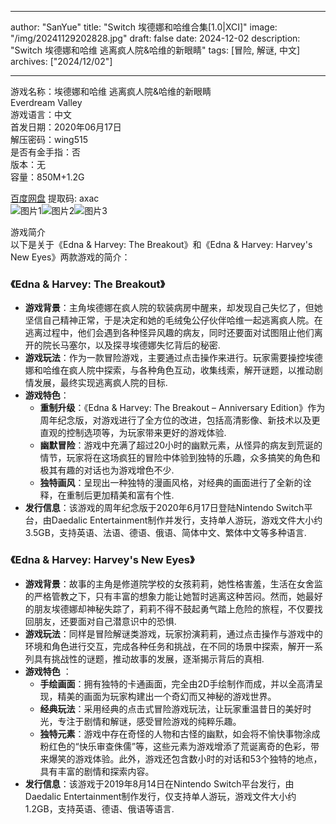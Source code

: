 
---
author: "SanYue"
title: "Switch 埃德娜和哈维合集[1.0|XCI]"
image: "/img/20241129202828.jpg"
draft: false
date: 2024-12-02
description: "Switch 埃德娜和哈维 逃离疯人院&哈维的新眼睛"
tags: [冒险, 解谜, 中文]
archives: ["2024/12/02"]

---

游戏名称：埃德娜和哈维 逃离疯人院&哈维的新眼睛   
Everdream Valley    
游戏语言：中文  
首发日期：2020年06月17日  
解压密码：wing515  
是否有金手指：否  
版本：无   
容量：850M+1.2G

[百度网盘](https://pan.baidu.com/s/1OTWl46lzEmdmEuwWQNnBUw) 提取码: axac  
![图片1](/img/dc3476.jpg)![图片2](/img/9fc3f4.jpg)![图片3](/img/4e6a13.jpg)  

游戏简介  
以下是关于《Edna & Harvey: The Breakout》和《Edna & Harvey: Harvey's New Eyes》两款游戏的简介：

### 《Edna & Harvey: The Breakout》
- **游戏背景**：主角埃德娜在疯人院的软装病房中醒来，却发现自己失忆了，但她坚信自己精神正常，于是决定和她的毛绒兔公仔伙伴哈维一起逃离疯人院。在逃离过程中，他们会遇到各种怪异风趣的病友，同时还要面对试图阻止他们离开的院长马塞尔，以及探寻埃德娜失忆背后的秘密.
- **游戏玩法**：作为一款冒险游戏，主要通过点击操作来进行。玩家需要操控埃德娜和哈维在疯人院中探索，与各种角色互动，收集线索，解开谜题，以推动剧情发展，最终实现逃离疯人院的目标.
- **游戏特色**：
    - **重制升级**：《Edna & Harvey: The Breakout – Anniversary Edition》作为周年纪念版，对游戏进行了全方位的改进，包括高清影像、新技术以及更直观的控制选项等，为玩家带来更好的游戏体验.
    - **幽默冒险**：游戏中充满了超过20小时的幽默元素，从怪异的病友到荒诞的情节，玩家将在这场疯狂的冒险中体验到独特的乐趣，众多搞笑的角色和极其有趣的对话也为游戏增色不少.
    - **独特画风**：呈现出一种独特的漫画风格，对经典的画面进行了全新的诠释，在重制后更加精美和富有个性.
- **发行信息**：该游戏的周年纪念版于2020年6月17日登陆Nintendo Switch平台，由Daedalic Entertainment制作并发行，支持单人游玩，游戏文件大小约3.5GB，支持英语、法语、德语、俄语、简体中文、繁体中文等多种语言.

### 《Edna & Harvey: Harvey's New Eyes》
- **游戏背景**：故事的主角是修道院学校的女孩莉莉，她性格害羞，生活在女舍监的严格管教之下，只有丰富的想象力能让她暂时逃离这种苦闷。然而，她最好的朋友埃德娜却神秘失踪了，莉莉不得不鼓起勇气踏上危险的旅程，不仅要找回朋友，还要面对自己潜意识中的恐惧.
- **游戏玩法**：同样是冒险解谜类游戏，玩家扮演莉莉，通过点击操作与游戏中的环境和角色进行交互，完成各种任务和挑战，在不同的场景中探索，解开一系列具有挑战性的谜题，推动故事的发展，逐渐揭示背后的真相.
- **游戏特色** ：
    - **手绘画面**：拥有独特的卡通画面，完全由2D手绘制作而成，并以全高清呈现，精美的画面为玩家构建出一个奇幻而又神秘的游戏世界。
    - **经典玩法**：采用经典的点击式冒险游戏玩法，让玩家重温昔日的美好时光，专注于剧情和解谜，感受冒险游戏的纯粹乐趣。
    - **独特元素**：游戏中存在奇怪的人物和古怪的幽默，如会将不愉快事物涂成粉红色的“快乐审查侏儒”等，这些元素为游戏增添了荒诞离奇的色彩，带来爆笑的游戏体验。此外，游戏还包含数小时的对话和53个独特的地点，具有丰富的剧情和探索内容。
- **发行信息**：该游戏于2019年8月14日在Nintendo Switch平台发行，由Daedalic Entertainment制作发行，仅支持单人游玩，游戏文件大小约1.2GB，支持英语、德语、俄语等语言.
 
